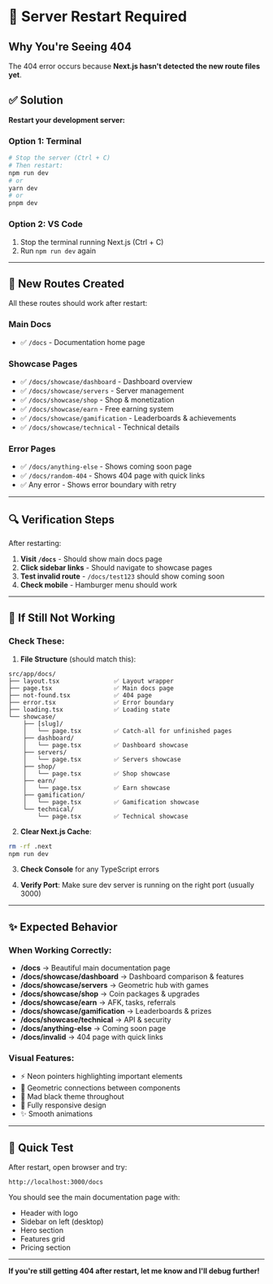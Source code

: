 # 🔄 Server Restart Required

## Why You're Seeing 404

The 404 error occurs because **Next.js hasn't detected the new route files yet**.

## ✅ Solution

**Restart your development server:**

### Option 1: Terminal
```bash
# Stop the server (Ctrl + C)
# Then restart:
npm run dev
# or
yarn dev
# or
pnpm dev
```

### Option 2: VS Code
1. Stop the terminal running Next.js (Ctrl + C)
2. Run `npm run dev` again

---

## 📁 New Routes Created

All these routes should work after restart:

### Main Docs
- ✅ `/docs` - Documentation home page

### Showcase Pages
- ✅ `/docs/showcase/dashboard` - Dashboard overview
- ✅ `/docs/showcase/servers` - Server management
- ✅ `/docs/showcase/shop` - Shop & monetization
- ✅ `/docs/showcase/earn` - Free earning system
- ✅ `/docs/showcase/gamification` - Leaderboards & achievements
- ✅ `/docs/showcase/technical` - Technical details

### Error Pages
- ✅ `/docs/anything-else` - Shows coming soon page
- ✅ `/docs/random-404` - Shows 404 page with quick links
- ✅ Any error - Shows error boundary with retry

---

## 🔍 Verification Steps

After restarting:

1. **Visit `/docs`** - Should show main docs page
2. **Click sidebar links** - Should navigate to showcase pages
3. **Test invalid route** - `/docs/test123` should show coming soon
4. **Check mobile** - Hamburger menu should work

---

## 🎯 If Still Not Working

### Check These:

1. **File Structure** (should match this):
```
src/app/docs/
├── layout.tsx               ✅ Layout wrapper
├── page.tsx                 ✅ Main docs page
├── not-found.tsx            ✅ 404 page
├── error.tsx                ✅ Error boundary
├── loading.tsx              ✅ Loading state
└── showcase/
    ├── [slug]/
    │   └── page.tsx         ✅ Catch-all for unfinished pages
    ├── dashboard/
    │   └── page.tsx         ✅ Dashboard showcase
    ├── servers/
    │   └── page.tsx         ✅ Servers showcase
    ├── shop/
    │   └── page.tsx         ✅ Shop showcase
    ├── earn/
    │   └── page.tsx         ✅ Earn showcase
    ├── gamification/
    │   └── page.tsx         ✅ Gamification showcase
    └── technical/
        └── page.tsx         ✅ Technical showcase
```

2. **Clear Next.js Cache**:
```bash
rm -rf .next
npm run dev
```

3. **Check Console** for any TypeScript errors

4. **Verify Port**: Make sure dev server is running on the right port (usually 3000)

---

## ✨ Expected Behavior

### When Working Correctly:

- **/docs** → Beautiful main documentation page
- **/docs/showcase/dashboard** → Dashboard comparison & features
- **/docs/showcase/servers** → Geometric hub with games
- **/docs/showcase/shop** → Coin packages & upgrades
- **/docs/showcase/earn** → AFK, tasks, referrals
- **/docs/showcase/gamification** → Leaderboards & prizes
- **/docs/showcase/technical** → API & security
- **/docs/anything-else** → Coming soon page
- **/docs/invalid** → 404 page with quick links

### Visual Features:
- ⚡ Neon pointers highlighting important elements
- 🎨 Geometric connections between components
- 🖤 Mad black theme throughout
- 📱 Fully responsive design
- ✨ Smooth animations

---

## 🚀 Quick Test

After restart, open browser and try:
```
http://localhost:3000/docs
```

You should see the main documentation page with:
- Header with logo
- Sidebar on left (desktop)
- Hero section
- Features grid
- Pricing section

---

**If you're still getting 404 after restart, let me know and I'll debug further!**
